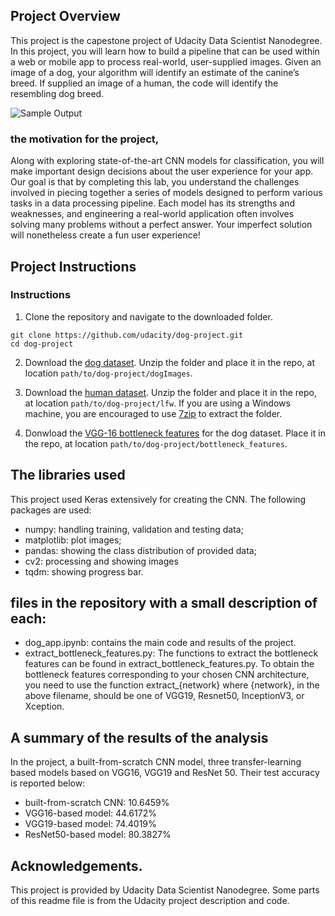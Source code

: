 [//]: # (Image References)

[image1]: ./images/sample_dog_output.png "Sample Output"
[image2]: ./images/vgg16_model.png "VGG-16 Model Keras Layers"
[image3]: ./images/vgg16_model_draw.png "VGG16 Model Figure"


## Project Overview

This project is the capestone project of Udacity Data Scientist Nanodegree. In this project, you will learn how to build a pipeline that can be used within a web or mobile app to process real-world, user-supplied images.  Given an image of a dog, your algorithm will identify an estimate of the canine’s breed.  If supplied an image of a human, the code will identify the resembling dog breed.  

![Sample Output][image1]

### the motivation for the project, 

Along with exploring state-of-the-art CNN models for classification, you will make important design decisions about the user experience for your app.  Our goal is that by completing this lab, you understand the challenges involved in piecing together a series of models designed to perform various tasks in a data processing pipeline.  Each model has its strengths and weaknesses, and engineering a real-world application often involves solving many problems without a perfect answer.  Your imperfect solution will nonetheless create a fun user experience!



## Project Instructions

### Instructions

1. Clone the repository and navigate to the downloaded folder.
```	
git clone https://github.com/udacity/dog-project.git
cd dog-project
```

2. Download the [dog dataset](https://s3-us-west-1.amazonaws.com/udacity-aind/dog-project/dogImages.zip).  Unzip the folder and place it in the repo, at location `path/to/dog-project/dogImages`. 

3. Download the [human dataset](https://s3-us-west-1.amazonaws.com/udacity-aind/dog-project/lfw.zip).  Unzip the folder and place it in the repo, at location `path/to/dog-project/lfw`.  If you are using a Windows machine, you are encouraged to use [7zip](http://www.7-zip.org/) to extract the folder. 

4. Donwload the [VGG-16 bottleneck features](https://s3-us-west-1.amazonaws.com/udacity-aind/dog-project/DogVGG16Data.npz) for the dog dataset.  Place it in the repo, at location `path/to/dog-project/bottleneck_features`.

## The libraries used

This project used Keras extensively for creating the CNN. The following packages are used:
- numpy: handling training, validation and testing data;
- matplotlib: plot images; 
- pandas: showing the class distribution of provided data;
- cv2: processing and showing images 
- tqdm: showing progress bar.


## files in the repository with a small description of each:
- dog_app.ipynb: contains the main code and results of the project.
- extract_bottleneck_features.py: The functions to extract the bottleneck features can be found in extract_bottleneck_features.py. To obtain the bottleneck features corresponding to your chosen CNN architecture, you need to use the function extract_{network} where {network}, in the above filename, should be one of VGG19, Resnet50, InceptionV3, or Xception.


## A summary of the results of the analysis
In the project, a built-from-scratch CNN model, three transfer-learning based models based on VGG16, VGG19 and ResNet 50. Their test accuracy is reported below:
- built-from-scratch CNN: 10.6459%
- VGG16-based model:      44.6172%
- VGG19-based model:      74.4019%
- ResNet50-based model:   80.3827%



## Acknowledgements. 
This project is provided by Udacity Data Scientist Nanodegree. Some parts of this readme file is from the Udacity project description and code. 

